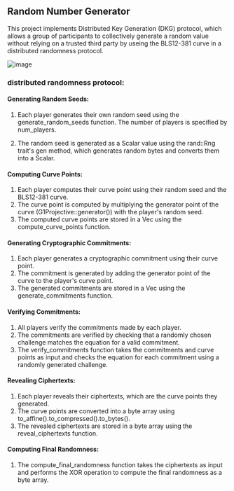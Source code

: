 ## Random Number Generator

This project implements Distributed Key Generation (DKG) protocol, which allows a group of participants to collectively generate a random value without relying on a trusted third party by useing the BLS12-381 curve in a distributed randomness protocol. 

![image](https://github.com/hassanalobady/rust_test/assets/19050553/8f6f11a6-44cb-44c4-8d9f-7deedb0fe9d1)

### distributed randomness protocol:
#### Generating Random Seeds:

1. Each player generates their own random seed using the generate_random_seeds function. The number of players is specified by num_players.

2. The random seed is generated as a Scalar value using the rand::Rng trait's gen method, which generates random bytes and converts them into a Scalar.

#### Computing Curve Points:

1. Each player computes their curve point using their random seed and the BLS12-381 curve.
2. The curve point is computed by multiplying the generator point of the curve (G1Projective::generator()) with the player's random seed.
3. The computed curve points are stored in a Vec<G1Projective> using the compute_curve_points function.

#### Generating Cryptographic Commitments:

1. Each player generates a cryptographic commitment using their curve point.
2. The commitment is generated by adding the generator point of the curve to the player's curve point.
3. The generated commitments are stored in a Vec<G1Projective> using the generate_commitments function.

#### Verifying Commitments:

1. All players verify the commitments made by each player.
2. The commitments are verified by checking that a randomly chosen challenge matches the equation for a valid commitment.
3. The verify_commitments function takes the commitments and curve points as input and checks the equation for each commitment using a randomly generated challenge.

#### Revealing Ciphertexts:

1. Each player reveals their ciphertexts, which are the curve points they generated.
2. The curve points are converted into a byte array using to_affine().to_compressed().to_bytes().
2. The revealed ciphertexts are stored in a byte array using the reveal_ciphertexts function.

#### Computing Final Randomness:
1. The compute_final_randomness function takes the ciphertexts as input and performs the XOR operation to compute the final randomness as a byte array.
